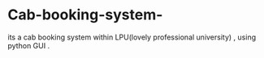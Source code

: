# Cab-booking-system-
its a cab booking system within LPU(lovely professional university) , using python GUI .
